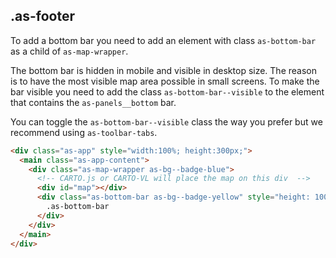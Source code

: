 ## .as-footer

To add a bottom bar you need to add an element with class `as-bottom-bar` as a child of `as-map-wrapper`.

The bottom bar is hidden in mobile and visible in desktop size. The reason is to have the most visible map area possible in small screens. To make the bar visible you need to add the class `as-bottom-bar--visible` to the element that contains the `as-panels__bottom` bar.

You can toggle the `as-bottom-bar--visible` class the way you prefer but we recommend using `as-toolbar-tabs`.


```html
<div class="as-app" style="width:100%; height:300px;">
  <main class="as-app-content">
    <div class="as-map-wrapper as-bg--badge-blue">
      <!-- CARTO.js or CARTO-VL will place the map on this div  -->
      <div id="map"></div> 
      <div class="as-bottom-bar as-bg--badge-yellow" style="height: 100px;">
        .as-bottom-bar
      </div>
    </div>
  </main>
</div>
```

